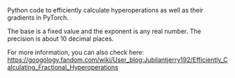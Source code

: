 Python code to efficiently calculate hyperoperations as well as their gradients in PyTorch.

The base is a fixed value and the exponent is any real number. The precision is about 10 decimal places.

For more information, you can also check here: https://googology.fandom.com/wiki/User_blog:Jubilantjerry192/Efficiently_Calculating_Fractional_Hyperoperations